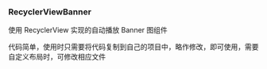 ### RecyclerViewBanner
使用 RecyclerView 实现的自动播放 Banner 图组件

代码简单，使用时只需要将代码复制到自己的项目中，略作修改，即可使用，需要自定义布局时，可修改相应文件

